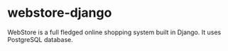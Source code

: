# webstore-django

WebStore is a full fledged online shopping system built in Django. It uses PostgreSQL database.

